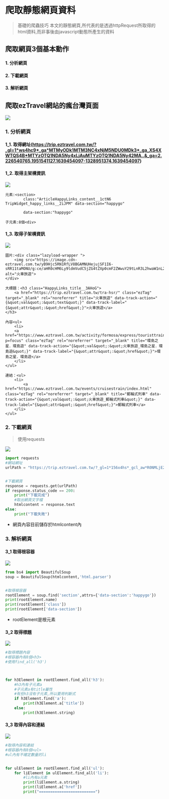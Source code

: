 # 爬取靜態網頁資料

> 基礎的爬蟲技巧
> 本文的靜態網頁,所代表的是透過httpRequest所取得的html資料,而非事後由javascript動態所產生的資料

## 爬取網頁3個基本動作

#### 1. 分析網頁
#### 2. 下載網頁
#### 3. 解析網頁

## 爬取ezTravel網站的瘋台灣頁面
![](./images/pic1.png)

### 1. 分析網頁

#### 1_1. 取得網址(https://trip.eztravel.com.tw/?_gl=1*ws4hc9*_ga*MTMyODk1MTM3NC4xNjM5NDU0MDk3*_ga_XS4XWTQS4B*MTYzOTQ1NDA5Ny4xLjAuMTYzOTQ1NDA5Ny42MA..&_ga=2.226540765.1951541127.1639454097-1328951374.1639454097)

#### 1_2. 取得主架構資訊

![](./images/pic3.png)

```
元素:<section>
		class:"ArticleHappyLinks_content__1ctN6 TripWidget_happy_links__2iJPM" data-section="happygo"

		data-section:"happygo"

子元素:8個<div>
```


#### 1_3. 取得子架構資訊

![](./images/pic4.png)

```
圖片:<div class="lazyload-wrapper ">
	<img src="https://image.cdn-eztravel.com.tw/yB9Hjc5RN1RfLV8BGAMNUHejujSF1I6-sRR11taMONU/g:ce/aHR0cHM6Ly9ldmVudC5jZG4tZXp0cmF2ZWwuY29tLnR3L2hwaW1nL2hhcHB5Z28vaGFwcHlnby10cmlwMV8zeC5wbmc.png" alt="火車旅遊">
</div>

大標題：<h3 class="HappyLinks_title__3AHoG">
	<a href="https://trip.eztravel.com.tw/tra-hsr/" class="ezTag" target="_blank" rel="noreferrer" title="火車旅遊" data-track-action="{&quot;val&quot;:&quot;text&quot;}" data-track-label="{&quot;attr&quot;:&quot;href&quot;}">火車旅遊</a>
</h3>

內容<ul>
	<li>
	<a href="https://www.eztravel.com.tw/activity/formosa/express/touristtrain/?p=focus" class="ezTag" rel="noreferrer" target="_blank" title="環島之星．環島遊" data-track-action="{&quot;val&quot;:&quot;火車旅遊_環島之星．環島遊&quot;}" data-track-label="{&quot;attr&quot;:&quot;href&quot;}">環島之星．環島遊</a>
	</li>
</ul>

連結：<ul>
	<li>
		<a href="https://www.eztravel.com.tw/events/cruisestrain/index.html" class="ezTag" rel="noreferrer" target="_blank" title="郵輪式列車" data-track-action="{&quot;val&quot;:&quot;火車旅遊_郵輪式列車&quot;}" data-track-label="{&quot;attr&quot;:&quot;href&quot;}">郵輪式列車</a>
	</li>
</ul>
```

### 2. 下載網頁

> 使用requests

![](./images/pic5.png)


```python
import requests
#網站網址
urlPath = "https://trip.eztravel.com.tw/?_gl=1*156x4hs*_gcl_aw*R0NMLjE2MzkzOTYzNjEuQ2p3S0NBaUEtOXVOQmhCVEVpd0FOM0lsTkozMHVwRU9rR2tvelo5QmdWNm9PMXZrcTQtVHJCYmpJLVlPdC1XN0lVTjR2WVdnWDFneGNCb0NXQlVRQXZEX0J3RQ..*_ga*MTg1NzA5NzUzMi4xNjM5Mzk1Mjgw*_ga_XS4XWTQS4B*MTYzOTQ1MjAyMS4zLjEuMTYzOTQ1MzQ3NS42MA..&_ga=2.42810533.1014596521.1639395280-1857097532.1639395280&_gac=1.87327338.1639396361.CjwKCAiA-9uNBhBTEiwAN3IlNJ30upEOkGkozZ9BgV6oO1vkq4-TrBbjI-YOt-W7IUN4vYWgX1gxcBoCWBUQAvD_BwE"


#下載網頁
response = requests.get(urlPath)
if response.status_code == 200:
    print("下載完成")
    #取出網頁文字檔
    htmlcontent = response.text
else:
    print("下載失敗")

```


- 網頁內容目前儲存於htmlcontent內

### 3. 解析網頁

#### 3_1 取得根容器

![](./images/pic6.png)

```python
from bs4 import BeautifulSoup
soup = BeautifulSoup(htmlcontent,'html.parser')


#取得根容器
rootElement = soup.find('section',attrs={'data-section':'happygo'})
print(rootElement.name)
print(rootElement['class'])
print(rootElement['data-section'])
```

- rootElement是根元素

#### 3_2 取得標題

![](./images/pic7.png)

```python
#取得標題內容
#根容器內有8個<h3>
#使用find_all('h3')



for h3Element in rootElement.find_all('h3'):
    #h3內有子元素a
    #子元素a有title屬性
    #有些h3沒有子元素,所以要用判斷式
    if h3Element.find('a'):
        print(h3Element.a['title'])
    else:
        print(h3Element.string)
```

#### 3_3 取得內容和連結

![](./images/pic8.png)

```python
#取得內容和連結
#根容器內有8個<ul>
#ul內有不確定數量的li


for ulElement in rootElement.find_all('ul'):
    for liElement in ulElement.find_all('li'):
        #li內有a元素
        print(liElement.a.string)
        print(liElement.a['href'])
        print("=========================")
```














